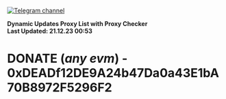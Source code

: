 [![Telegram channel](https://img.shields.io/endpoint?url=https://runkit.io/damiankrawczyk/telegram-badge/branches/master?url=https://t.me/n4z4v0d)](https://t.me/n4z4v0d) 

**Dynamic Updates Proxy List with Proxy Checker**  
**Last Updated: 21.12.23 00:53**

# DONATE (_any evm_) - 0xDEADf12DE9A24b47Da0a43E1bA70B8972F5296F2
